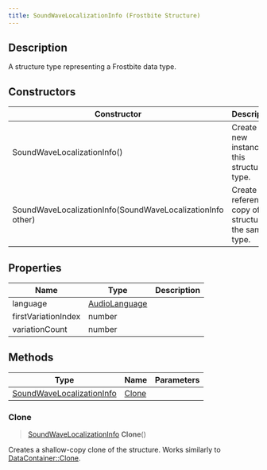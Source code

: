 ```yaml
---
title: SoundWaveLocalizationInfo (Frostbite Structure)
---
```

## Description

A structure type representing a Frostbite data type.

## Constructors

| Constructor                                                | Description                                              |
| ---------------------------------------------------------- | -------------------------------------------------------- |
| SoundWaveLocalizationInfo()                                | Create a new instance of this structure type.            |
| SoundWaveLocalizationInfo(SoundWaveLocalizationInfo other) | Create a reference copy of a structure of the same type. |

## Properties

| Name                | Type                           | Description |
| ------------------- | ------------------------------ | ----------- |
| language            | [AudioLanguage](AudioLanguage) |             |
| firstVariationIndex | number                         |             |
| variationCount      | number                         |             |

## Methods

| Type                                                   | Name            | Parameters |
| ------------------------------------------------------ | --------------- | ---------- |
| [SoundWaveLocalizationInfo](SoundWaveLocalizationInfo) | [Clone](#clone) |            |

### Clone

> [SoundWaveLocalizationInfo](SoundWaveLocalizationInfo) **Clone**()

Creates a shallow-copy clone of the structure. Works similarly to [DataContainer::Clone](/vext/ref/cls/shr/datacontainer#clone).
